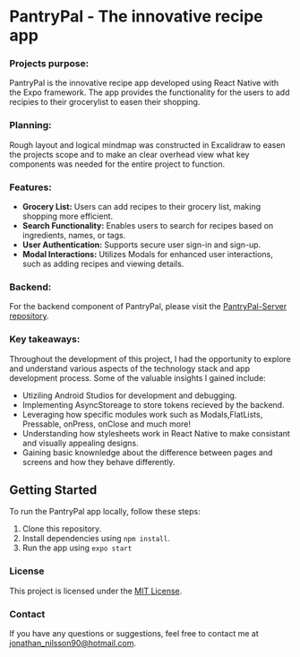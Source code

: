 # PantryPal - The innovative recipe app


### Projects purpose:

PantryPal is the innovative recipe app developed using React Native with the Expo framework. The app provides the functionality for the users to add recipies to their grocerylist to easen their shopping.

### Planning:
Rough layout and logical mindmap was constructed in Excalidraw to easen the projects scope and to make an clear overhead view what key components was needed for the entire project to function.

### Features:
- <b>Grocery List:</b> Users can add recipes to their grocery list, making shopping more efficient.
- <b>Search Functionality:</b> Enables users to search for recipes based on ingredients, names, or tags.
- <b>User Authentication:</b> Supports secure user sign-in and sign-up.
- <b>Modal Interactions:</b> Utilizes Modals for enhanced user interactions, such as adding recipes and viewing details.


### Backend:
For the backend component of PantryPal, please visit the [PantryPal-Server repository](https://github.com/Jonathannilsson90/PantryPal-Server).

### Key takeaways:
Throughout the development of this project, I had the opportunity to explore and understand various aspects of the technology stack and app development process. Some of the valuable insights I gained include:

- Utiziling Android Studios for development and debugging.
- Implementing AsyncStoreage to store tokens recieved by the backend.
- Leveraging how specific modules work such as Modals,FlatLists, Pressable, onPress, onClose and much more!
- Understanding how stylesheets work in React Native to make consistant and visually appealing designs.
- Gaining basic knownledge about the difference between pages and screens and how they behave differently.

## Getting Started

To run the PantryPal app locally, follow these steps:

1. Clone this repository.
2. Install dependencies using `npm install`.
3. Run the app using `expo start`

### License
This project is licensed under the [MIT License](LICENSE).

### Contact
If you have any questions or suggestions, feel free to contact me at jonathan_nilsson90@hotmail.com.
